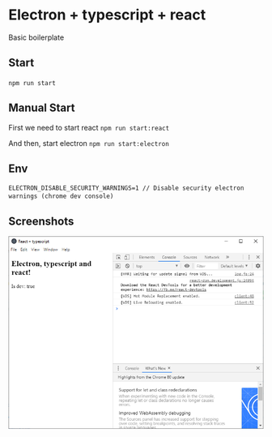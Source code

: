 # Electron + typescript + react
Basic boilerplate

## Start
```npm run start```

## Manual Start
First we need to start react
```npm run start:react```

And then, start electron
```npm run start:electron```

## Env
```env
ELECTRON_DISABLE_SECURITY_WARNINGS=1 // Disable security electron warnings (chrome dev console)
```

## Screenshots
![Main window](./screenshots/example.png)
